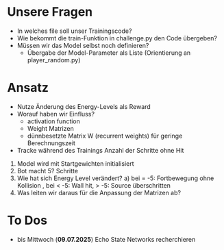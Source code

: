 # Unsere Fragen
- In welches file soll unser Trainingscode?
- Wie bekommt die train-Funktion in challenge.py den Code übergeben?
- Müssen wir das Model selbst noch definieren?
   - Übergabe der Model-Parameter als Liste (Orientierung an player_random.py)

# Ansatz
- Nutze Änderung des Energy-Levels als Reward
- Worauf haben wir Einfluss?
    - activation function
    - Weight Matrizen
    - dünnbesetzte Matrix W (recurrent weights) für geringe Berechnungszeit
- Tracke während des Trainings Anzahl der Schritte ohne Hit
 
1. Model wird mit Startgewichten initialisiert
2. Bot macht 5? Schritte
3. Wie hat sich Energy Level verändert?
   a) bei = -5: Fortbewegung ohne Kollision , bei < -5: Wall hit, > -5: Source überschritten
4. Was leiten wir daraus für die Anpassung der Matrizen ab?

# To Dos
- bis Mittwoch (**09.07.2025**) Echo State Networks recherchieren
